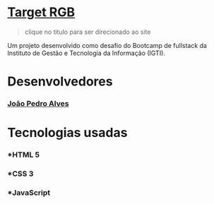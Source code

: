 # [Target RGB](https://mitico-s.github.io/rangeRGB/)
>clique no titulo para ser direcionado ao site

Um projeto desenvolvido como desafio do Bootcamp de fullstack da Instituto de Gestão e Tecnologia da Informação (IGTI).

# Desenvolvedores
   ### [João Pedro Alves](https://github.com/Mitico-S)

# Tecnologias usadas
   ### *HTML 5
   ### *CSS 3
   ### *JavaScript


   